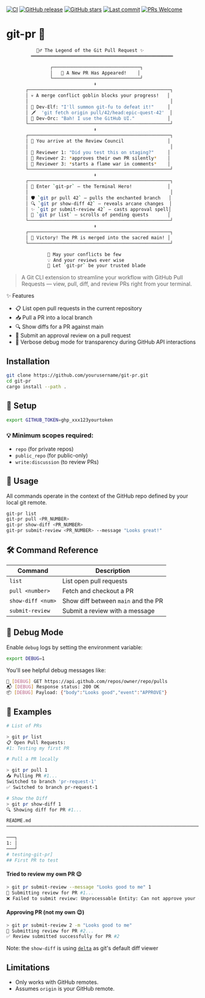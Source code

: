 [![CI](https://github.com/kodelint/git-pr/actions/workflows/release.yml/badge.svg)](https://github.com/kodelint/git-pr/actions/workflows/release.yml)
[![GitHub release](https://img.shields.io/github/release/kodelint/git-pr.svg)](https://github.com/kodelint/git-pr/releases)
[![GitHub stars](https://img.shields.io/github/stars/kodelint/git-pr.svg)](https://github.com/kodelint/git-pr/stargazers)
[![Last commit](https://img.shields.io/github/last-commit/kodelint/git-pr.svg)](https://github.com/kodelint/git-pr/commits/main)
[![PRs Welcome](https://img.shields.io/badge/PRs-welcome-brightgreen.svg)](https://github.com/kodelint/git-pr/pulls)

# git-pr 🧩

```bash
           🧙‍♂️ The Legend of the Git Pull Request ✨
         ════════════════════════════════════════════════════

                ┌────────────────────────────────┐
                │   🔮 A New PR Has Appeared!    │
                └────────────────────────────────┘
                                ⬇️
       ┌────────────────────────────────────────────────────┐
       │ 💀 A merge conflict goblin blocks your progress!   │
       │                                                    │
       │ 🧝 Dev-Elf: "I'll summon git-fu to defeat it!"     │
       │ 🗡️  'git fetch origin pull/42/head:epic-quest-42'  │
       │ 🧌 Dev-Orc: "Bah! I use the GitHub UI."            │
       └────────────────────────────────────────────────────┘
                                ⬇️
       ┌────────────────────────────────────────────────────┐
       │ 🧙 You arrive at the Review Council                │
       │                                                    │
       │ 👑 Reviewer 1: "Did you test this on staging?"     │
       │ 🧟 Reviewer 2: *approves their own PR silently*    │
       │ 🐉 Reviewer 3: *starts a flame war in comments*    │
       └────────────────────────────────────────────────────┘
                                ⬇️
       ┌────────────────────────────────────────────────────┐
       │ 🦸 Enter `git-pr` – the Terminal Hero!             │
       │                                                    │
       │ 🛡️ `git pr pull 42` – pulls the enchanted branch   │
       │ 🔍 `git pr show-diff 42` – reveals arcane changes  │
       │ ✨ `git pr submit-review 42` – casts approval spell│
       │ 📜 `git pr list` – scrolls of pending quests       │
       └────────────────────────────────────────────────────┘
                                ⬇️
       ┌────────────────────────────────────────────────────┐
       │ 🎉 Victory! The PR is merged into the sacred main! │
       └────────────────────────────────────────────────────┘

               🏰 May your conflicts be few
               💡 And your reviews ever wise
               🔧 Let `git-pr` be your trusted blade

```

> A Git CLI extension to streamline your workflow with GitHub Pull Requests — view, pull, diff, and review PRs right
> from your terminal.

✨ Features

- 📋 List open pull requests in the current repository
- 📥 Pull a PR into a local branch
- 🔍 Show diffs for a PR against main
- 📝 Submit an approval review on a pull request
- 🐞 Verbose debug mode for transparency during GitHub API interactions

## Installation

```bash
git clone https://github.com/yourusername/git-pr.git
cd git-pr
cargo install --path .

```

## 🔧 Setup

```bash
export GITHUB_TOKEN=ghp_xxx123yourtoken
```

### 💡 Minimum scopes required:

- `repo` (for private repos)
- `public_repo` (for public-only)
- `write:discussion` (to review PRs)

## 🚀 Usage

All commands operate in the context of the GitHub repo defined by your local git remote.

```bash
git-pr list
git-pr pull <PR_NUMBER>
git-pr show-diff <PR_NUMBER>
git-pr submit-review <PR_NUMBER> --message "Looks great!"
```

## 🛠️ Command Reference

| Command           | Description                         |
|-------------------|-------------------------------------|
| `list`            | List open pull requests             |
| `pull <number>`   | Fetch and checkout a PR             |
| `show-diff <num>` | Show diff between `main` and the PR |
| `submit-review`   | Submit a review with a message      |

## 🐛 Debug Mode

Enable `debug` logs by setting the environment variable:

```bash
export DEBUG=1
```

You'll see helpful debug messages like:

```bash
📡 [DEBUG] GET https://api.github.com/repos/owner/repo/pulls
📬 [DEBUG] Response status: 200 OK
📦 [DEBUG] Payload: {"body":"Looks good","event":"APPROVE"}
```

## 🚀 Examples

```bash
# List of PRs

> git pr list
📋 Open Pull Requests:
#1: Testing my first PR

# Pull a PR locally

> git pr pull 1
📥 Pulling PR #1...
Switched to branch 'pr-request-1'
✅ Switched to branch pr-request-1

# Show the Diff
> git pr show-diff 1
🔍 Showing diff for PR #1...

README.md
───────────────────────────────────────────────────────────────────────────────────────────────────────────────────────────────────────────────────────────────────────────────────────────

───┐
1: │
───┘
# testing-git-pr]
## First PR to test
```

#### Tried to review my own PR 😉

```bash
> git pr submit-review --message "Looks good to me" 1
📝 Submitting review for PR #1...
❌ Failed to submit review: Unprocessable Entity: Can not approve your own pull request
```

#### Approving PR (not my own 😉)

```bash
> git pr submit-review 2 -m "Looks good to me"
📝 Submitting review for PR #2...
✅ Review submitted successfully for PR #2
```

Note: the `show-diff` is using [`delta`](https://github.com/dandavison/delta) as git's default diff viewer

## Limitations

- Only works with GitHub remotes.
- Assumes `origin` is your GitHub remote.